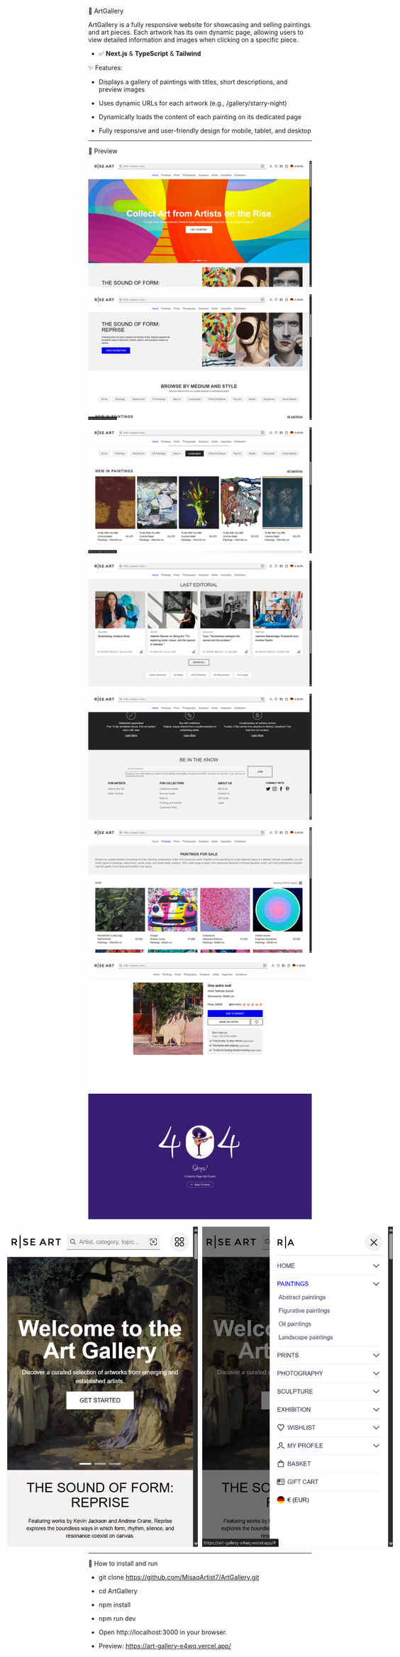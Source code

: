 📑 ArtGallery

ArtGallery is a fully responsive website for showcasing and selling paintings and art pieces. Each artwork has its own dynamic page, allowing users to view detailed information and images when clicking on a specific piece.

- ✅ **Next.js** & **TypeScript** & **Tailwind**

✨ Features:

- Displays a gallery of paintings with titles, short descriptions, and preview images

- Uses dynamic URLs for each artwork (e.g., /gallery/starry-night)

- Dynamically loads the content of each painting on its dedicated page

- Fully responsive and user-friendly design for mobile, tablet, and desktop

-------------------------------------   
📸 Preview

![UI Image](public/images/screenshots/1.png)

![UI Image](public/images/screenshots/2.png)

![UI Image](public/images/screenshots/3.png)

![UI Image](public/images/screenshots/4.png)

![UI Image](public/images/screenshots/5.png)

![UI Image](public/images/screenshots/6.png)

![UI Image](public/images/screenshots/7.png)

![UI Image](public/images/screenshots/8.png)

<div style="display: flex; justify-content: center; gap: 10px;">
  <img src="public/images/screenshots/9.png" width="430" />
  <img src="public/images/screenshots/10.png" width="430" />
</div>

-------------------------------------
🚀 How to install and run
- git clone https://github.com/MisaqArtist7/ArtGallery.git
- cd ArtGallery
- npm install
- npm run dev
- Open http://localhost:3000 in your browser.

- Preview: https://art-gallery-e4wq.vercel.app/
















